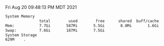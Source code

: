 Fri Aug 20 09:48:13 PM MDT 2021
```bash
System Memory
               total        used        free      shared  buff/cache   available
Mem:           7.7Gi       587Mi       5.5Gi       8.0Mi       1.6Gi       6.7Gi
Swap:          7.6Gi       187Mi       7.5Gi
System Storage
629M	.
```
